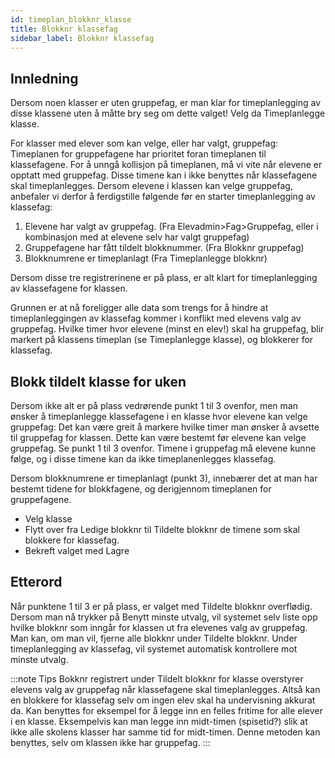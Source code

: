 ```yaml
---
id: timeplan_blokknr_klasse
title: Blokknr klassefag
sidebar_label: Blokknr klassefag
---
```


## Innledning
Dersom noen klasser er uten gruppefag, er man klar for timeplanlegging av disse klassene uten å måtte bry seg om dette valget! Velg da Timeplanlegge klasse.

For klasser med elever som kan velge, eller har valgt, gruppefag:
Timeplanen for gruppefagene har prioritet foran timeplanen til klassefagene. For å unngå kollisjon på timeplanen, må vi vite når elevene er opptatt med gruppefag. Disse timene kan i ikke benyttes når klassefagene skal timeplanlegges.
Dersom elevene i klassen kan velge gruppefag, anbefaler vi derfor å ferdigstille følgende før en starter timeplanlegging av klassefag:

1. Elevene har valgt av gruppefag. (Fra Elevadmin>Fag>Gruppefag, eller i kombinasjon med at elevene selv har valgt gruppefag)
2. Gruppefagene har fått tildelt blokknummer. (Fra Blokknr gruppefag)
3. Blokknumrene er timeplanlagt (Fra Timeplanlegge blokknr)

Dersom disse tre registrerinene er på plass, er alt klart for timeplanlegging av klassefagene for klassen. 

Grunnen er at nå foreligger alle data som trengs for å hindre at timeplanleggingen av klassefag kommer i konflikt med elevens valg av gruppefag. Hvilke timer hvor elevene (minst en elev!) skal ha gruppefag, blir markert på klassens timeplan (se Timeplanlegge klasse), og blokkerer for klassefag.

## Blokk tildelt klasse for uken
Dersom ikke alt er på plass vedrørende punkt 1 til 3 ovenfor, men man ønsker å timeplanlegge klassefagene i en klasse hvor elevene kan velge gruppefag:
Det kan være greit å markere hvilke timer man ønsker å avsette til gruppefag for klassen. Dette kan være bestemt før elevene kan velge gruppefag. Se punkt 1 til 3 ovenfor. Timene i gruppefag må elevene kunne følge, og i disse timene kan da ikke timeplanenlegges klassefag.

Dersom blokknumrene er timeplanlagt (punkt 3), innebærer det at man har bestemt tidene for blokkfagene, og derigjennom timeplanen for gruppefagene.
- Velg klasse
- Flytt over fra Ledige blokknr til Tildelte blokknr de timene som skal blokkere for klassefag.
- Bekreft valget med Lagre

## Etterord
Når punktene 1 til 3 er på plass, er valget med Tildelte blokknr overflødig. Dersom man nå trykker på Benytt minste utvalg, vil systemet selv liste opp hvilke blokknr som inngår for klassen ut fra elevenes valg av gruppefag. Man kan, om man vil, fjerne alle blokknr under Tildelte blokknr. Under timeplanlegging av klassefag, vil systemet automatisk kontrollere mot minste utvalg.

:::note Tips
Bokknr registrert under Tildelt blokknr for klasse overstyrer elevens valg av gruppefag når klassefagene skal timeplanlegges. Altså kan en blokkere for klassefag selv om ingen elev skal ha undervisning akkurat da. Kan benyttes for eksempel for å legge inn en felles fritime for alle elever i en klasse. Eksempelvis kan man legge inn midt-timen (spisetid?) slik at ikke alle skolens klasser har samme tid for midt-timen. Denne metoden kan benyttes, selv om klassen ikke har gruppefag.
:::
